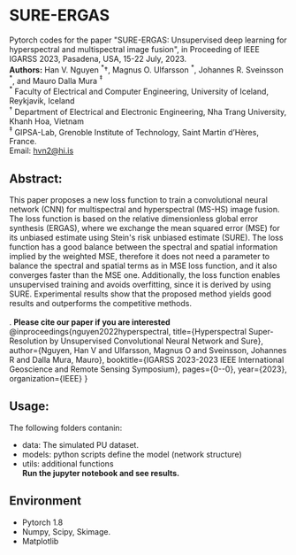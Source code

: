 # SURE-ERGAS
Pytorch codes for the paper "SURE-ERGAS: Unsupervised deep learning for hyperspectral and multispectral image fusion", in Proceeding of IEEE IGARSS 2023, Pasadena, USA, 15-22 July, 2023. <br>
**Authors:** Han V. Nguyen $^\ast \dagger$, Magnus O. Ulfarsson $^\ast$,  Johannes R. Sveinsson $^\ast$, and Mauro Dalla Mura $^\ddagger$ <br>
$^\ast$ Faculty of Electrical and Computer Engineering, University of Iceland, Reykjavik, Iceland<br>
$^\dagger$ Department of Electrical and Electronic Engineering, Nha Trang University, Khanh Hoa, Vietnam<br>
$^\ddagger$ GIPSA-Lab, Grenoble Institute of Technology, Saint Martin d’Hères, France.<br>
Email: hvn2@hi.is

## Abstract:<br>
This paper proposes a new loss function to train a convolutional neural network (CNN) for multispectral and hyperspectral (MS-HS) image fusion. The loss function is based on the relative dimensionless global error synthesis (ERGAS), where we exchange the mean squared error (MSE) for its unbiased estimate using Stein's risk unbiased estimate (SURE). The loss function has a good balance between the spectral and spatial information implied by the weighted MSE, therefore it does not need a parameter to balance the spectral and spatial terms as in MSE loss function, and it also converges faster than the MSE one. Additionally, the loss function enables unsupervised training and avoids overfitting, since it is derived by using SURE. Experimental results show that the proposed method yields good results and outperforms the competitive methods. 
<br><br>.
 **Please cite our paper if you are interested**<br>
 @inproceedings{nguyen2022hyperspectral,
  title={Hyperspectral Super-Resolution by Unsupervised Convolutional Neural Network and Sure},
  author={Nguyen, Han V and Ulfarsson, Magnus O and Sveinsson, Johannes R and Dalla Mura, Mauro},
  booktitle={IGARSS 2023-2023 IEEE International Geoscience and Remote Sensing Symposium},
  pages={0--0},
  year={2023},
  organization={IEEE}
}
## Usage:<br>
The following folders contanin:
- data: The simulated PU dataset.
- models: python scripts define the model (network structure)
- utils: additional functions<br>
**Run the jupyter notebook and see results.**
## Environment
- Pytorch 1.8
- Numpy, Scipy, Skimage.
- Matplotlib